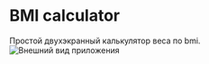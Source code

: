 # BMI calculator

Простой двухэкранный калькулятор веса по bmi.
![Внешний вид приложения](lib/scr/bmi.png)
